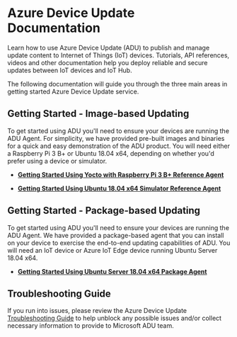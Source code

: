 # Azure Device Update Documentation

Learn how to use Azure Device Update (ADU) to publish and manage update content to Internet of Things (IoT) devices.  Tutorials, API references, videos and other documentation help you deploy reliable and secure updates between IoT devices and IoT Hub.  

The following documentation will guide you through the three main areas in getting started Azure Device Update service.

## Getting Started - Image-based Updating

To get started using ADU you'll need to ensure your devices are running the ADU Agent. For simplicity, we have provided pre-built images and binaries for a quick and easy demonstration of the ADU product.  You will need either a Raspberry Pi 3 B+ or Ubuntu 18.04 x64, depending on whether you'd prefer using a device or simulator.  

* [**Getting Started Using Yocto with Raspberry Pi 3 B+ Reference Agent**](how-to-agent-eval-pi-quickstart.md)
  
* [**Getting Started Using Ubuntu 18.04 x64 Simulator Reference Agent**](how-to-agent-eval-sim-quickstart.md)

## Getting Started - Package-based Updating

To get started using ADU you'll need to ensure your devices are running the ADU Agent. We have provided a package-based agent that you can install on your device to exercise the end-to-end updating capabilities of ADU. You will need an IoT device or Azure IoT Edge device running Ubuntu Server 18.04 x64. 

* [**Getting Started Using Ubuntu Server 18.04 x64 Package Agent**](how-to-package-agent-quickstart.md)

## Troubleshooting Guide

If you run into issues, please review the Azure Device Update [Troubleshooting Guide](../how-to-troubleshoot-guide.md) to help unblock any possible issues and/or collect necessary information to provide to Microsoft ADU team.
